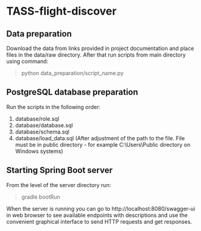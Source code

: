 # TASS-flight-discover

## Data preparation

Download the data from links provided in project documentation and place files in the data/raw directory. After that run scripts from main directory using command:
> python data_preparation/script_name.py

## PostgreSQL database preparation

Run the scripts in the following order:
1. database/role.sql
2. database/database.sql
3. database/schema.sql
4. database/load_data.sql (After adjustment of the path to the file. File must be in public directory - for example C:\Users\Public directory on Windows systems)

## Starting Spring Boot server

From the level of the server directory run:
> gradle bootRun

When the server is running you can go to http://localhost:8080/swagger-ui in web browser to see available endpoints with descriptions and use the convenient graphical interface to send HTTP requests and get responses.
